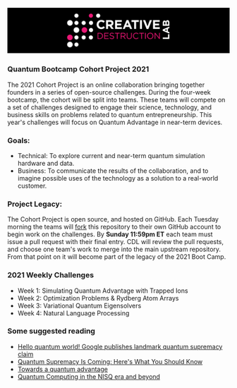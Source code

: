 ![CDL 2020 Cohort Project](figures/CDL_logo.jpg)
### Quantum Bootcamp Cohort Project 2021

The 2021 Cohort Project is an online collaboration bringing together founders in a series of open-source challenges.
During the four-week bootcamp, the cohort will be split into teams.  These teams will compete on a set of challenges 
designed to engage their science, technology, and business skills on problems related to quantum entrepreneurship.
This year's challenges will focus on Quantum Advantage in near-term devices.

### Goals:  
* Technical: To explore current and near-term quantum simulation hardware and data.
* Business: To communicate the results of the collaboration, and to imagine possible uses of the technology as a solution to a real-world customer.

### Project Legacy:
The Cohort Project is open source, and hosted on GitHub. Each Tuesday morning the teams will 
[fork](https://docs.github.com/en/github/collaborating-with-issues-and-pull-requests/about-forks) 
this repository to their own GitHub account to begin work on the challenges.  By **Sunday 11:59pm ET** each team must issue a pull request with their final entry. CDL will review the pull requests, and choose one team's work to merge into the main upstream repository. From that point on it will become part of the legacy of the 2021 Boot Camp.

### 2021 Weekly Challenges
* Week 1: Simulating Quantum Advantage with Trapped Ions
* Week 2: Optimization Problems & Rydberg Atom Arrays
* Week 3: Variational Quantum Eigensolvers
* Week 4: Natural Language Processing

### Some suggested reading
* [Hello quantum world! Google publishes landmark quantum supremacy claim](https://www.nature.com/articles/d41586-019-03213-z)
* [Quantum Supremacy Is Coming: Here's What You Should Know](https://www.quantamagazine.org/quantum-supremacy-is-coming-heres-what-you-should-know-20190718/)
* [Towards a quantum advantage](https://physicsworld.com/a/towards-a-quantum-advantage/)
* [Quantum Computing in the NISQ era and beyond](https://arxiv.org/abs/1801.00862)
